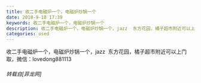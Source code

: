 ```yaml
---
title: 收二手电磁炉一个，电磁炉炒锅一个
date: 2018-9-18 17:39
keywords: 收二手电磁炉一个，电磁炉炒锅一个
description: 收二手电磁炉一个，电磁炉炒锅一个，jazz  东方花园，橘子超市附近可以上门取，微信：lovedong881113
categories: used
---
```

<td class="t_f" id="postmessage_1825795">

收二手电磁炉一个，电磁炉炒锅一个，jazz  东方花园，橘子超市附近可以上门取，微信：lovedong881113</td>
###### 转载自[菲龙网]